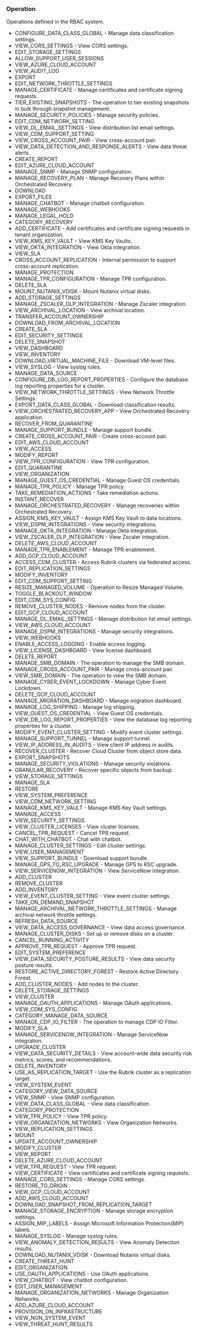 ### Operation
Operations defined in the RBAC system.

- CONFIGURE_DATA_CLASS_GLOBAL - Manage data classification settings.
- VIEW_CORS_SETTINGS - View CORS settings.
- EDIT_STORAGE_SETTINGS
- ALLOW_SUPPORT_USER_SESSIONS
- VIEW_AZURE_CLOUD_ACCOUNT
- VIEW_AUDIT_LOG
- EXPORT
- EDIT_NETWORK_THROTTLE_SETTINGS
- MANAGE_CERTIFICATE - Manage certificates and certificate signing requests.
- TIER_EXISTING_SNAPSHOTS - The operation to tier existing snapshots in bulk through snapshot management.
- MANAGE_SECURITY_POLICIES - Manage security policies.
- EDIT_CDM_NETWORK_SETTING
- VIEW_DL_EMAIL_SETTINGS - View distribution list email settings.
- VIEW_CDM_SUPPORT_SETTING
- VIEW_CROSS_ACCOUNT_PAIR - View cross-account pair.
- VIEW_DATA_DETECTION_AND_RESPONSE_ALERTS - View data threat alerts.
- CREATE_REPORT
- EDIT_AZURE_CLOUD_ACCOUNT
- MANAGE_SNMP - Manage SNMP configuration.
- MANAGE_RECOVERY_PLAN - Manage Recovery Plans within Orchestrated Recovery.
- DOWNLOAD
- EXPORT_FILES
- MANAGE_CHATBOT - Manage chatbot configuration.
- MANAGE_WEBHOOKS
- MANAGE_LEGAL_HOLD
- CATEGORY_RECOVERY
- ADD_CERTIFICATE - Add certificates and certificate signing requests in tenant organization.
- VIEW_KMS_KEY_VAULT - View KMS Key Vaults.
- VIEW_OKTA_INTEGRATION - View Okta integration.
- VIEW_SLA
- CROSS_ACCOUNT_REPLICATION - Internal permission to support cross-account replication.
- MANAGE_PROTECTION
- MANAGE_TPR_CONFIGURATION - Manage TPR configuration.
- DELETE_SLA
- MOUNT_NUTANIX_VDISK - Mount Nutanix virtual disks.
- ADD_STORAGE_SETTINGS
- MANAGE_ZSCALER_DLP_INTEGRATION - Manage Zscaler integration.
- VIEW_ARCHIVAL_LOCATION - View archival location.
- TRANSFER_ACCOUNT_OWNERSHIP
- DOWNLOAD_FROM_ARCHIVAL_LOCATION
- CREATE_SLA
- EDIT_SECURITY_SETTINGS
- DELETE_SNAPSHOT
- VIEW_DASHBOARD
- VIEW_INVENTORY
- DOWNLOAD_VIRTUAL_MACHINE_FILE - Download VM-level files.
- VIEW_SYSLOG - View syslog rules.
- MANAGE_DATA_SOURCE
- CONFIGURE_DB_LOG_REPORT_PROPERTIES - Configure the database log reporting properties for a cluster.
- VIEW_NETWORK_THROTTLE_SETTINGS - View Network Throttle Settings.
- EXPORT_DATA_CLASS_GLOBAL - Download classification results.
- VIEW_ORCHESTRATED_RECOVERY_APP - View Orchestrated Recovery application.
- RECOVER_FROM_QUARANTINE
- MANAGE_SUPPORT_BUNDLE - Manage support bundle.
- CREATE_CROSS_ACCOUNT_PAIR - Create cross-account pair.
- EDIT_AWS_CLOUD_ACCOUNT
- VIEW_ACCESS
- MODIFY_REPORT
- VIEW_TPR_CONFIGURATION - View TPR configuration.
- EDIT_QUARANTINE
- VIEW_ORGANIZATION
- MANAGE_GUEST_OS_CREDENTIAL - Manage Guest OS credentials.
- MANAGE_TPR_POLICY - Manage TPR policy.
- TAKE_REMEDIATION_ACTIONS - Take remediation actions.
- INSTANT_RECOVER
- MANAGE_ORCHESTRATED_RECOVERY - Manage recoveries within Orchestrated Recovery.
- ASSIGN_KMS_KEY_VAULT - Assign KMS Key Vault to data locations.
- VIEW_DSPM_INTEGRATIONS - View security integrations.
- MANAGE_OKTA_INTEGRATION - Manage Okta integration.
- VIEW_ZSCALER_DLP_INTEGRATION - View Zscaler integration.
- DELETE_AWS_CLOUD_ACCOUNT
- MANAGE_TPR_ENABLEMENT - Manage TPR enablement.
- ADD_GCP_CLOUD_ACCOUNT
- ACCESS_CDM_CLUSTER - Access Rubrik clusters via federated access.
- EDIT_REPLICATION_SETTINGS
- MODIFY_INVENTORY
- EDIT_CDM_SUPPORT_SETTING
- RESIZE_MANAGED_VOLUME - Operation to Resize Managed Volume.
- TOGGLE_BLACKOUT_WINDOW
- EDIT_CDM_SYS_CONFIG
- REMOVE_CLUSTER_NODES - Remove nodes from the cluster.
- EDIT_GCP_CLOUD_ACCOUNT
- MANAGE_DL_EMAIL_SETTINGS - Manage distribution list email settings.
- VIEW_AWS_CLOUD_ACCOUNT
- MANAGE_DSPM_INTEGRATIONS - Manage security integrations.
- VIEW_WEBHOOKS
- ENABLE_ACCESS_LOGGING - Enable access logging.
- VIEW_LICENSE_DASHBOARD - View license dashboard.
- DELETE_REPORT
- MANAGE_SMB_DOMAIN - The operation to manage the SMB domain.
- MANAGE_CROSS_ACCOUNT_PAIR - Manage cross-account pair.
- VIEW_SMB_DOMAIN - The operation to view the SMB domain.
- MANAGE_CYBER_EVENT_LOCKDOWN - Manage Cyber Event Lockdown.
- DELETE_GCP_CLOUD_ACCOUNT
- MANAGE_MIGRATION_DASHBOARD - Manage migration dashboard.
- MANAGE_LOG_SHIPPING - Manage log shipping.
- VIEW_GUEST_OS_CREDENTIAL - View Guest OS credentials.
- VIEW_DB_LOG_REPORT_PROPERTIES - View the database log reporting properties for a cluster.
- MODIFY_EVENT_CLUSTER_SETTING - Modify event cluster settings.
- MANAGE_SUPPORT_TUNNEL - Manage support tunnel.
- VIEW_IP_ADDRESS_IN_AUDITS - View client IP address in audits.
- RECOVER_CLUSTER - Recover Cloud Cluster from object store data.
- EXPORT_SNAPSHOTS
- MANAGE_SECURITY_VIOLATIONS - Manage security violations.
- GRANULAR_RECOVERY - Recover specific objects from backup.
- VIEW_STORAGE_SETTINGS
- MANAGE_SLA
- RESTORE
- VIEW_SYSTEM_PREFERENCE
- VIEW_CDM_NETWORK_SETTING
- MANAGE_KMS_KEY_VAULT - Manage KMS Key Vault settings.
- MANAGE_ACCESS
- VIEW_SECURITY_SETTINGS
- VIEW_CLUSTER_LICENSES - View cluster licenses.
- CANCEL_TPR_REQUEST - Cancel TPR request.
- CHAT_WITH_CHATBOT - Chat with chatbot.
- MANAGE_CLUSTER_SETTINGS - Edit cluster settings.
- VIEW_USER_MANAGEMENT
- VIEW_SUPPORT_BUNDLE - Download support bundle.
- MANAGE_GPS_TO_RSC_UPGRADE - Manage GPS to RSC upgrade.
- VIEW_SERVICENOW_INTEGRATION - View ServiceNow integration.
- ADD_CLUSTER
- REMOVE_CLUSTER
- ADD_INVENTORY
- VIEW_EVENT_CLUSTER_SETTING - View event cluster settings.
- TAKE_ON_DEMAND_SNAPSHOT
- MANAGE_ARCHIVAL_NETWORK_THROTTLE_SETTINGS - Manage archival network throttle settings.
- REFRESH_DATA_SOURCE
- VIEW_DATA_ACCESS_GOVERNANCE - View data access governance.
- MANAGE_CLUSTER_DISKS - Set up or remove disks on a cluster.
- CANCEL_RUNNING_ACTIVITY
- APPROVE_TPR_REQUEST - Approve TPR request.
- EDIT_SYSTEM_PREFERENCE
- VIEW_DATA_SECURITY_POSTURE_RESULTS - View data security posture results.
- RESTORE_ACTIVE_DIRECTORY_FOREST - Restore Active Directory Forest.
- ADD_CLUSTER_NODES - Add nodes to the cluster.
- DELETE_STORAGE_SETTINGS
- VIEW_CLUSTER
- MANAGE_OAUTH_APPLICATIONS - Manage OAuth applications.
- VIEW_CDM_SYS_CONFIG
- CATEGORY_MANAGE_DATA_SOURCE
- MANAGE_CDP_IO_FILTER - The operation to manage CDP IO Filter.
- MODIFY_SLA
- MANAGE_SERVICENOW_INTEGRATION - Manage ServiceNow integration.
- UPGRADE_CLUSTER
- VIEW_DATA_SECURITY_DETAILS - View account-wide data security risk metrics, scores, and recommendations.
- DELETE_INVENTORY
- USE_AS_REPLICATION_TARGET - Use the Rubrik cluster as a replication target.
- VIEW_SYSTEM_EVENT
- CATEGORY_VIEW_DATA_SOURCE
- VIEW_SNMP - View SNMP configuration.
- VIEW_DATA_CLASS_GLOBAL - View data classification.
- CATEGORY_PROTECTION
- VIEW_TPR_POLICY - View TPR policy.
- VIEW_ORGANIZATION_NETWORKS - View Organization Networks.
- VIEW_REPLICATION_SETTINGS
- MOUNT
- UPDATE_ACCOUNT_OWNERSHIP
- MODIFY_CLUSTER
- VIEW_REPORT
- DELETE_AZURE_CLOUD_ACCOUNT
- VIEW_TPR_REQUEST - View TPR request.
- VIEW_CERTIFICATE - View certificates and certificate signing requests.
- MANAGE_CORS_SETTINGS - Manage CORS settings.
- RESTORE_TO_ORIGIN
- VIEW_GCP_CLOUD_ACCOUNT
- ADD_AWS_CLOUD_ACCOUNT
- DOWNLOAD_SNAPSHOT_FROM_REPLICATION_TARGET
- MANAGE_STORAGE_ENCRYPTION - Manage storage encryption settings.
- ASSIGN_MIP_LABELS - Assign Microsoft Information Protection(MIP) labels.
- MANAGE_SYSLOG - Manage syslog rules.
- VIEW_ANOMALY_DETECTION_RESULTS - View Anomaly Detection results.
- DOWNLOAD_NUTANIX_VDISK - Download Nutanix virtual disks.
- CREATE_THREAT_HUNT
- EDIT_ORGANIZATION
- USE_OAUTH_APPLICATIONS - Use OAuth applications.
- VIEW_CHATBOT - View chatbot configuration.
- EDIT_USER_MANAGEMENT
- MANAGE_ORGANIZATION_NETWORKS - Manage Organization Networks.
- ADD_AZURE_CLOUD_ACCOUNT
- PROVISION_ON_INFRASTRUCTURE
- VIEW_NON_SYSTEM_EVENT
- VIEW_THREAT_HUNT_RESULTS
